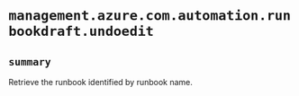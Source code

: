 # `management.azure.com.automation.runbookdraft.undoedit`

## `summary`
Retrieve the runbook identified by runbook name.


